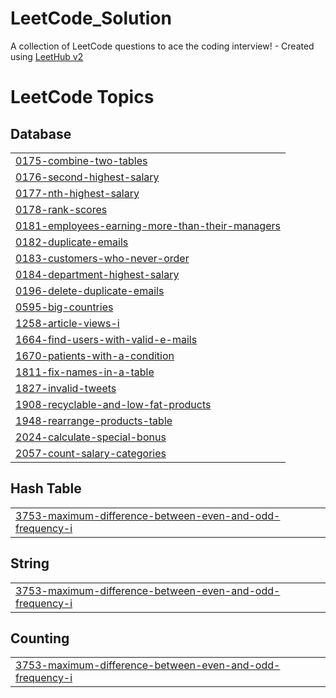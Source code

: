 # LeetCode_Solution
A collection of LeetCode questions to ace the coding interview! - Created using [LeetHub v2](https://github.com/arunbhardwaj/LeetHub-2.0)

<!---LeetCode Topics Start-->
# LeetCode Topics
## Database
|  |
| ------- |
| [0175-combine-two-tables](https://github.com/Ebrahim106/LeetCode_Solution/tree/master/0175-combine-two-tables) |
| [0176-second-highest-salary](https://github.com/Ebrahim106/LeetCode_Solution/tree/master/0176-second-highest-salary) |
| [0177-nth-highest-salary](https://github.com/Ebrahim106/LeetCode_Solution/tree/master/0177-nth-highest-salary) |
| [0178-rank-scores](https://github.com/Ebrahim106/LeetCode_Solution/tree/master/0178-rank-scores) |
| [0181-employees-earning-more-than-their-managers](https://github.com/Ebrahim106/LeetCode_Solution/tree/master/0181-employees-earning-more-than-their-managers) |
| [0182-duplicate-emails](https://github.com/Ebrahim106/LeetCode_Solution/tree/master/0182-duplicate-emails) |
| [0183-customers-who-never-order](https://github.com/Ebrahim106/LeetCode_Solution/tree/master/0183-customers-who-never-order) |
| [0184-department-highest-salary](https://github.com/Ebrahim106/LeetCode_Solution/tree/master/0184-department-highest-salary) |
| [0196-delete-duplicate-emails](https://github.com/Ebrahim106/LeetCode_Solution/tree/master/0196-delete-duplicate-emails) |
| [0595-big-countries](https://github.com/Ebrahim106/LeetCode_Solution/tree/master/0595-big-countries) |
| [1258-article-views-i](https://github.com/Ebrahim106/LeetCode_Solution/tree/master/1258-article-views-i) |
| [1664-find-users-with-valid-e-mails](https://github.com/Ebrahim106/LeetCode_Solution/tree/master/1664-find-users-with-valid-e-mails) |
| [1670-patients-with-a-condition](https://github.com/Ebrahim106/LeetCode_Solution/tree/master/1670-patients-with-a-condition) |
| [1811-fix-names-in-a-table](https://github.com/Ebrahim106/LeetCode_Solution/tree/master/1811-fix-names-in-a-table) |
| [1827-invalid-tweets](https://github.com/Ebrahim106/LeetCode_Solution/tree/master/1827-invalid-tweets) |
| [1908-recyclable-and-low-fat-products](https://github.com/Ebrahim106/LeetCode_Solution/tree/master/1908-recyclable-and-low-fat-products) |
| [1948-rearrange-products-table](https://github.com/Ebrahim106/LeetCode_Solution/tree/master/1948-rearrange-products-table) |
| [2024-calculate-special-bonus](https://github.com/Ebrahim106/LeetCode_Solution/tree/master/2024-calculate-special-bonus) |
| [2057-count-salary-categories](https://github.com/Ebrahim106/LeetCode_Solution/tree/master/2057-count-salary-categories) |
## Hash Table
|  |
| ------- |
| [3753-maximum-difference-between-even-and-odd-frequency-i](https://github.com/Ebrahim106/LeetCode_Solution/tree/master/3753-maximum-difference-between-even-and-odd-frequency-i) |
## String
|  |
| ------- |
| [3753-maximum-difference-between-even-and-odd-frequency-i](https://github.com/Ebrahim106/LeetCode_Solution/tree/master/3753-maximum-difference-between-even-and-odd-frequency-i) |
## Counting
|  |
| ------- |
| [3753-maximum-difference-between-even-and-odd-frequency-i](https://github.com/Ebrahim106/LeetCode_Solution/tree/master/3753-maximum-difference-between-even-and-odd-frequency-i) |
<!---LeetCode Topics End-->